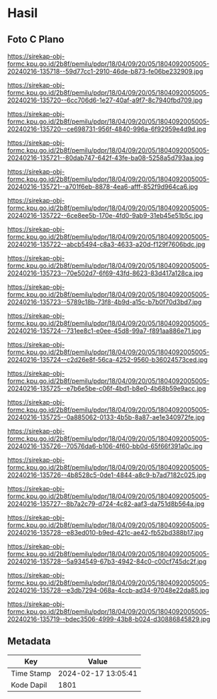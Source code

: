 # Hasil

## Foto C Plano

https://sirekap-obj-formc.kpu.go.id/2b8f/pemilu/pdpr/18/04/09/20/05/1804092005005-20240216-135718--59d77cc1-2910-46de-b873-fe06be232909.jpg

https://sirekap-obj-formc.kpu.go.id/2b8f/pemilu/pdpr/18/04/09/20/05/1804092005005-20240216-135720--6cc706d6-1e27-40af-a9f7-8c7940fbd709.jpg

https://sirekap-obj-formc.kpu.go.id/2b8f/pemilu/pdpr/18/04/09/20/05/1804092005005-20240216-135720--ce698731-956f-4840-996a-6f92959e4d9d.jpg

https://sirekap-obj-formc.kpu.go.id/2b8f/pemilu/pdpr/18/04/09/20/05/1804092005005-20240216-135721--80dab747-642f-43fe-ba08-5258a5d793aa.jpg

https://sirekap-obj-formc.kpu.go.id/2b8f/pemilu/pdpr/18/04/09/20/05/1804092005005-20240216-135721--a701f6eb-8878-4ea6-afff-852f9d964ca6.jpg

https://sirekap-obj-formc.kpu.go.id/2b8f/pemilu/pdpr/18/04/09/20/05/1804092005005-20240216-135722--6ce8ee5b-170e-4fd0-9ab9-31eb45e51b5c.jpg

https://sirekap-obj-formc.kpu.go.id/2b8f/pemilu/pdpr/18/04/09/20/05/1804092005005-20240216-135722--abcb5494-c8a3-4633-a20d-f129f7606bdc.jpg

https://sirekap-obj-formc.kpu.go.id/2b8f/pemilu/pdpr/18/04/09/20/05/1804092005005-20240216-135723--70e502d7-6f69-43fd-8623-83d417a128ca.jpg

https://sirekap-obj-formc.kpu.go.id/2b8f/pemilu/pdpr/18/04/09/20/05/1804092005005-20240216-135723--5789c18b-73f8-4b9d-a15c-b7b0f70d3bd7.jpg

https://sirekap-obj-formc.kpu.go.id/2b8f/pemilu/pdpr/18/04/09/20/05/1804092005005-20240216-135724--731ee8c1-e0ee-45d8-99a7-f891aa886e71.jpg

https://sirekap-obj-formc.kpu.go.id/2b8f/pemilu/pdpr/18/04/09/20/05/1804092005005-20240216-135724--c2d26e8f-56ca-4252-9560-b36024573ced.jpg

https://sirekap-obj-formc.kpu.go.id/2b8f/pemilu/pdpr/18/04/09/20/05/1804092005005-20240216-135725--e7b6e5be-c06f-4bd1-b8e0-4b68b59e9acc.jpg

https://sirekap-obj-formc.kpu.go.id/2b8f/pemilu/pdpr/18/04/09/20/05/1804092005005-20240216-135725--0a885062-0133-4b5b-8a87-ae1e340972fe.jpg

https://sirekap-obj-formc.kpu.go.id/2b8f/pemilu/pdpr/18/04/09/20/05/1804092005005-20240216-135726--70576da6-b106-4f60-bb0d-65f66f391a0c.jpg

https://sirekap-obj-formc.kpu.go.id/2b8f/pemilu/pdpr/18/04/09/20/05/1804092005005-20240216-135726--4b8528c5-0de1-4844-a8c9-b7ad7182c025.jpg

https://sirekap-obj-formc.kpu.go.id/2b8f/pemilu/pdpr/18/04/09/20/05/1804092005005-20240216-135727--8b7a2c79-d724-4c82-aaf3-da751d8b564a.jpg

https://sirekap-obj-formc.kpu.go.id/2b8f/pemilu/pdpr/18/04/09/20/05/1804092005005-20240216-135728--e83ed010-b9ed-421c-ae42-fb52bd388b17.jpg

https://sirekap-obj-formc.kpu.go.id/2b8f/pemilu/pdpr/18/04/09/20/05/1804092005005-20240216-135728--5a934549-67b3-4942-84c0-c00cf745dc2f.jpg

https://sirekap-obj-formc.kpu.go.id/2b8f/pemilu/pdpr/18/04/09/20/05/1804092005005-20240216-135728--e3db7294-068a-4ccb-ad34-97048e22da85.jpg

https://sirekap-obj-formc.kpu.go.id/2b8f/pemilu/pdpr/18/04/09/20/05/1804092005005-20240216-135719--bdec3506-4999-43b8-b024-d30886845829.jpg


## Metadata

| Key        | Value               |
| ---------- | ------------------- |
| Time Stamp | 2024-02-17 13:05:41 |
| Kode Dapil | 1801                |



